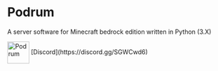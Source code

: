 # Podrum
A server software for Minecraft bedrock edition written in Python (3.X)

<img src="https://cdn.discordapp.com/attachments/680861997650280483/705797584735830086/image0.png" alt="Podrum" title="Podrum" align="center" height="50" width="50" />
[Discord](https://discord.gg/SGWCwd6)
